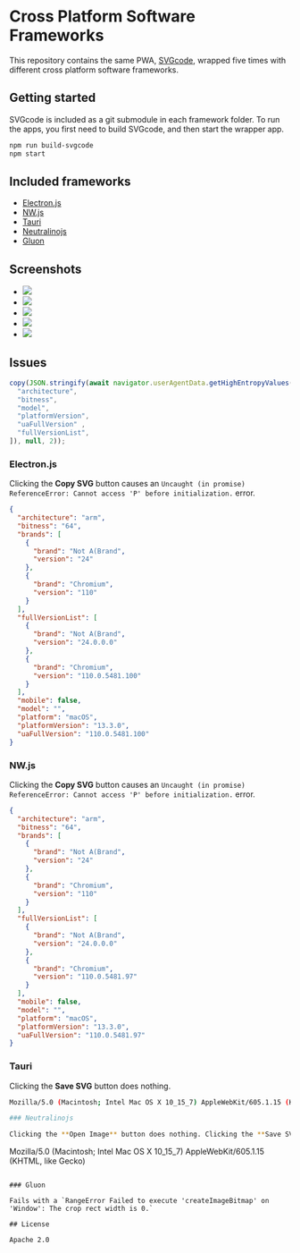 # Cross Platform Software Frameworks

This repository contains the same PWA, [SVGcode](https://svgco.de/), wrapped five times with different cross platform software frameworks.

## Getting started

SVGcode is included as a git submodule in each framework folder. To run the apps, you first need to build SVGcode, and then start the wrapper app.

```bash
npm run build-svgcode
npm start
```

## Included frameworks

- [Electron.js](https://electronjs.org/)
- [NW.js](https://nwjs.io/)
- [Tauri](https://tauri.app/)
- [Neutralinojs](https://neutralino.js.org/)
- [Gluon](https://gluonjs.org/)

## Screenshots

- ![](./screenshots/svgcode-electron.png)
- ![](./screenshots/svgcode-nw_js.png)
- ![](./screenshots/svgcode-tauri.png)
- ![](./screenshots/svgcode-neutralinojs.png)
- ![](./screenshots/svgcode-gluon.png)

## Issues

```js
copy(JSON.stringify(await navigator.userAgentData.getHighEntropyValues([
  "architecture",
  "bitness",
  "model",
  "platformVersion",
  "uaFullVersion" ,
  "fullVersionList",
]), null, 2));
```

### Electron.js

Clicking the **Copy SVG** button causes an `Uncaught (in promise) ReferenceError: Cannot access 'P' before initialization.` error.

```json
{
  "architecture": "arm",
  "bitness": "64",
  "brands": [
    {
      "brand": "Not A(Brand",
      "version": "24"
    },
    {
      "brand": "Chromium",
      "version": "110"
    }
  ],
  "fullVersionList": [
    {
      "brand": "Not A(Brand",
      "version": "24.0.0.0"
    },
    {
      "brand": "Chromium",
      "version": "110.0.5481.100"
    }
  ],
  "mobile": false,
  "model": "",
  "platform": "macOS",
  "platformVersion": "13.3.0",
  "uaFullVersion": "110.0.5481.100"
}
```

### NW.js

Clicking the **Copy SVG** button causes an `Uncaught (in promise) ReferenceError: Cannot access 'P' before initialization.` error.

```json
{
  "architecture": "arm",
  "bitness": "64",
  "brands": [
    {
      "brand": "Not A(Brand",
      "version": "24"
    },
    {
      "brand": "Chromium",
      "version": "110"
    }
  ],
  "fullVersionList": [
    {
      "brand": "Not A(Brand",
      "version": "24.0.0.0"
    },
    {
      "brand": "Chromium",
      "version": "110.0.5481.97"
    }
  ],
  "mobile": false,
  "model": "",
  "platform": "macOS",
  "platformVersion": "13.3.0",
  "uaFullVersion": "110.0.5481.97"
}
```

### Tauri

Clicking the **Save SVG** button does nothing.

```bash
Mozilla/5.0 (Macintosh; Intel Mac OS X 10_15_7) AppleWebKit/605.1.15 (KHTML, like Gecko)```

### Neutralinojs

Clicking the **Open Image** button does nothing. Clicking the **Save SVG** button does nothing.

```
Mozilla/5.0 (Macintosh; Intel Mac OS X 10_15_7) AppleWebKit/605.1.15 (KHTML, like Gecko)
```

### Gluon

Fails with a `RangeError Failed to execute 'createImageBitmap' on 'Window': The crop rect width is 0.`

## License

Apache 2.0
